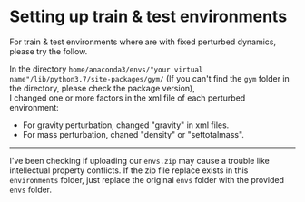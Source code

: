 # Setting up train & test environments
For train & test environments where are with fixed perturbed dynamics, please try the follow.

In the directory `home/anaconda3/envs/"your virtual name"/lib/python3.7/site-packages/gym/` (If you can't find the `gym` folder in the directory, please check the package version),\
I changed one or more factors in the xml file of each perturbed environment:
* For gravity perturbation, changed "gravity" in xml files.
* For mass perturbation, chaned "density" or "settotalmass".

***
I've been checking if uploading our `envs.zip` may cause a trouble like intellectual property conflicts.
If the zip file replace exists in this `environments` folder, just replace the original `envs` folder with the provided `envs` folder.

